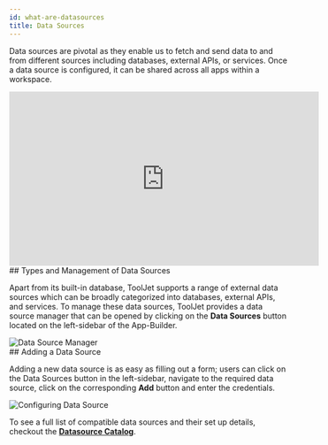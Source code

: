 ```yaml
---
id: what-are-datasources
title: Data Sources
---
```


Data sources are pivotal as they enable us to fetch and send data to and from different sources including databases, external APIs, or services. Once a data source is configured, it can be shared across all apps within a workspace.

<div class="video-container">
    <iframe width="560" height="315" src="https://www.youtube.com/embed/XIDE_zA5VGc?si=n5j4WFcl75Baae1w&rel=0" frameborder="0" allow="accelerometer; autoplay; encrypted-media; gyroscope; picture-in-picture" allowfullscreen></iframe>
</div>

<div>
## Types and Management of Data Sources

Apart from its built-in database, ToolJet supports a range of external data sources which can be broadly categorized into databases, external APIs, and services. To manage these data sources, ToolJet provides a data source manager that can be opened by clicking on the **Data Sources** button located on the left-sidebar of the App-Builder. 

<div style={{textAlign: 'center'}}>
    <img className="screenshot-full" src="/img/tooljet-concepts/what-are-datasources/data-source-manager-v2.png" alt="Data Source Manager" />
</div>

</div>

<div>
## Adding a Data Source

Adding a new data source is as easy as filling out a form; users can click on the Data Sources button in the left-sidebar, navigate to the required data source, click on the corresponding **Add** button and enter the credentials.

<div style={{textAlign: 'center'}}>
    <img className="screenshot-full" src="/img/tooljet-concepts/what-are-datasources/configure-datasource-v2.gif" alt="Configuring Data Source" />
</div>

</div>

To see a full list of compatible data sources and their set up details, checkout the **[Datasource Catalog](/docs/data-sources/overview)**.